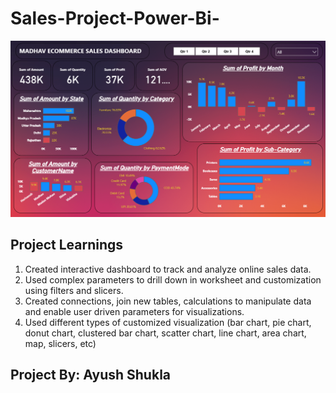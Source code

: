# Sales-Project-Power-Bi-

![Power BI Dashboard](https://github.com/i-ayush-7/Sales-Project-Power-Bi-/blob/main/Dashboard%20Image.png)


## Project Learnings
1. Created interactive dashboard to track and analyze online sales data.
2. Used complex parameters to drill down in worksheet and customization using filters and slicers.
3. Created connections, join new tables, calculations to manipulate data and enable user driven parameters for visualizations.
4. Used different types of customized visualization (bar chart, pie chart, donut chart, clustered bar chart, scatter chart, line chart, area chart, map, slicers, etc)

## Project By: Ayush Shukla
